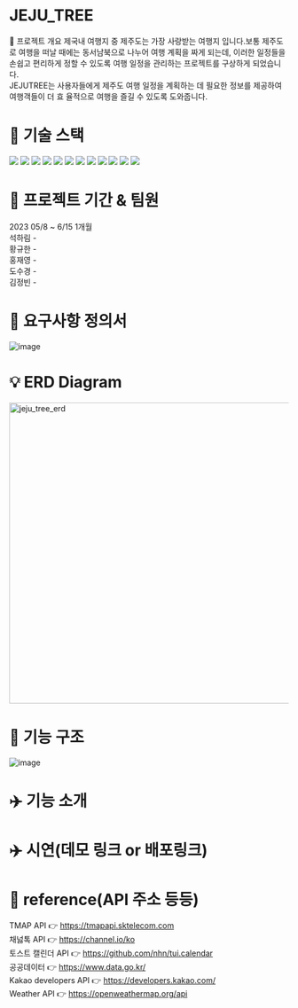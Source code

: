 # JEJU_TREE
📌 프로젝트 개요
<bn>
제국내 여행지 중 제주도는 가장 사랑받는 여행지 입니다.보통 제주도로 여행을 떠날 때에는 동서남북으로 나누어 여행 계획을 짜게 되는데,​ 이러한 일정들을 손쉽고 편리하게 정할 수 있도록 여행 일정을 관리하는 프로젝트를 구상하게 되었습니다.​
<br>JEJUTREE는 사용자들에게 제주도 여행 일정을 계획하는 데 필요한 정보를 제공하여 여행객들이 더 효 율적으로 여행을 즐길 수 있도록 도와줍니다.

# 🚀 기술 스택
 <img src="https://img.shields.io/badge/java-007396?style=for-the-badge&logo=java&logoColor=white"> <img src="https://img.shields.io/badge/html5-E34F26?style=for-the-badge&logo=html5&logoColor=white"> <img src="https://img.shields.io/badge/css-1572B6?style=for-the-badge&logo=css3&logoColor=white"> <img src="https://img.shields.io/badge/javascript-F7DF1E?style=for-the-badge&logo=javascript&logoColor=black"> <img src="https://img.shields.io/badge/jquery-0769AD?style=for-the-badge&logo=jquery&logoColor=white"> <img src="https://img.shields.io/badge/mysql-4479A1?style=for-the-badge&logo=mysql&logoColor=white"> <img src="https://img.shields.io/badge/spring-6DB33F?style=for-the-badge&logo=spring&logoColor=white"> <img src="https://img.shields.io/badge/amazonaws-232F3E?style=for-the-badge&logo=amazonaws&logoColor=white"> <img src="https://img.shields.io/badge/apache tomcat-F8DC75?style=for-the-badge&logo=apachetomcat&logoColor=white"> <img src="https://img.shields.io/badge/github-181717?style=for-the-badge&logo=github&logoColor=white"> <img src="https://img.shields.io/badge/git-F05032?style=for-the-badge&logo=git&logoColor=white"> <img src="https://img.shields.io/badge/fontawesome-339AF0?style=for-the-badge&logo=fontawesome&logoColor=white">


# 📆 프로젝트 기간 & 팀원 
2023 05/8 ~ 6/15 1개월
<br>
석하림 - 
<br>
황규한 - 
<br>
홍재영 - 
<br>
도수경 - 
<br>
김정빈 - 

# 📑 요구사항 정의서
![image](https://github.com/harim-000/JEJU_TREE/assets/81612425/720dcf4f-dade-42d4-907e-192337d2c70a)
 
# 💡 ERD Diagram<br>
<img width="543" alt="jeju_tree_erd" src="https://github.com/harim-000/JEJU_TREE/assets/81612425/2a300a51-0de5-4f47-bacd-0b4121b00af6">


# 👀 기능 구조
![image](https://github.com/harim-000/JEJU_TREE/assets/81612425/dc0e18e2-a25a-4c9f-b888-f7ce9c2bd204)

# ✈️ 기능 소개
 
 
# ✈️ 시연(데모 링크 or 배포링크)
 

# 🔎 reference(API 주소 등등)
TMAP API 👉  https://tmapapi.sktelecom.com
 <br>
채넗톡 API 👉 https://channel.io/ko
 <br>
토스트 캘린더 API 👉 https://github.com/nhn/tui.calendar
 <br>
공공데이터 👉 https://www.data.go.kr/ 
 <br>
Kakao developers API 👉 https://developers.kakao.com/ 
 <br>
Weather API 👉 https://openweathermap.org/api


